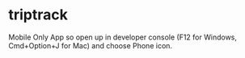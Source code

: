 # triptrack

Mobile Only App so open up in developer console (F12 for Windows, Cmd+Option+J for Mac) and choose Phone icon.
